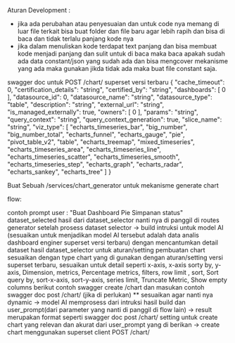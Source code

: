 Aturan Development :

- jika ada perubahan atau penyesuaian dan untuk code nya memang di luar file terkait bisa buat folder dan file baru agar lebih rapih dan bisa di baca dan tidak terlalu panjang kode nya
- jika dalam menuliskan kode terdapat text panjang dan bisa membuat kode menjadi panjang dan sulit untuk di baca maka baca apakah sudah ada data constant/json yang sudah ada dan bisa mengcover mekanisme yang ada maka gunakan jikda tidak ada maka buat file constant saja.

swagger doc untuk POST /chart/ superset versi terbaru
{
"cache_timeout": 0,
"certification_details": "string",
"certified_by": "string",
"dashboards": [
0
],
"datasource_id": 0,
"datasource_name": "string",
"datasource_type": "table",
"description": "string",
"external_url": "string",
"is_managed_externally": true,
"owners": [
0
],
"params": "string",
"query_context": "string",
"query_context_generation": true,
"slice_name": "string",
"viz_type": [
"echarts_timeseries_bar",
"big_number",
"big_number_total",
"echarts_funnel",
"echarts_gauge",
"pie",
"pivot_table_v2",
"table",
"echarts_treemap",
"mixed_timeseries",
"echarts_timeseries_area",
"echarts_timeseries_line",
"echarts_timeseries_scatter",
"echarts_timeseries_smooth",
"echarts_timeseries_step",
"echarts_graph",
"echarts_radar",
"echarts_sankey",
"echarts_tree"
]
}

Buat Sebuah /services/chart_generator
untuk mekanisme generate chart

flow:

contoh prompt user : "Buat Dashboard Pie Simpanan status"
dataset_selected hasil dari dataset_selector
nanti nya di panggil di routes generator setelah prosess dataset selector
->
build intruksi untuk model AI (sesuaikan untuk menjadikan model AI tersebut adalah data analis dashboard enginer superset versi terbaru)
dengan mencantumkan detail dataset hasil dataset_selector
untuk aturan/setting pembuatan chart sesuaikan dengan type chart yang di gunakan dengan aturan/setting versi superset terbaru, sesuaikan untuk detail seperti x-axis, x-axis sorty by, y-axis, Dimension, metrics, Percentage metrics, filters, row limit , sort, Sort query by, sort-x-axis, sort-y-axis, series limit, Truncate Metric, Show empty columns
berikut contoh swagger create /chart
dan masukan contoh swagger doc post /chart/ (jika di perlukan)
\*\* sesuaikan agar nanti nya dynamic
->
model AI memprosess dari intruksi hasil build dan user_prompt(dari parameter yang nanti di panggil di flow lain)
->
result merupakan format seperti swagger doc post /chart/ setting untuk create chart yang relevan dan akurat dari user_prompt yang di berikan
->
create chart menggunakan superset client POST /chart/
